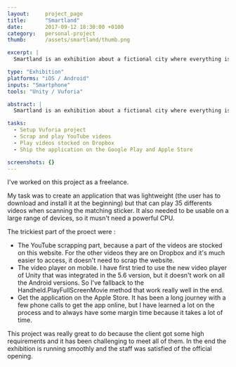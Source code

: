 ```yaml
---
layout: 	project_page
title:  	"Smartland"
date:   	2017-09-12 18:30:00 +0100
category: 	personal-project
thumb: 		/assets/smartland/thumb.png

excerpt: |
  Smartland is an exhibition about a fictional city where everything is smart. It's using an AR mobile application to discover the place.

type: "Exhibition"
platforms: "iOS / Android"
inputs: "Smartphone"
tools: "Unity / Vuforia"

abstract: |
  Smartland is an exhibition about a fictional city where everything is smart. It's using an **AR mobile application** to discover the place, the visitor can scan stickers that are on the floor and the walls to discover videos about smart technologies and innovations.

tasks:
  - Setup Vuforia project
  - Scrap and play YouTube videos
  - Play videos stocked on Dropbox
  - Ship the application on the Google Play and Apple Store

screenshots: {}
---
```

I've worked on this project as a freelance.

My task was to create an application that was lightweight (the user has to download and install it at the beginning) but that can play 35 differents videos when scanning the matching sticker. It also needed to be usable on a large range of devices, so it musn't need a powerful CPU.

The trickiest part of the proect were :

- The YouTube scrapping part, because a part of the videos are stocked on this website. For the other videos they are on Dropbox and it's much easier to access, it doesn't need to scrap the website.
- The video player on mobile. I have first tried to use the new video player of Unity that was integrated in the 5.6 version, but it doesn't work on all the Android versions. So I've fallback to the Handheld.PlayFullScreenMovie method that work really well in the end.
- Get the application on the Apple Store. It has been a long journey with a few phone calls to get the app online, but I have learned a lot on the process and to always have some margin time because it takes a lot of time.

This project was really great to do because the client got some high requirements and it has been challenging to meet all of them. In the end the exhibition is running smoothly and the staff was satisfied of the official opening.